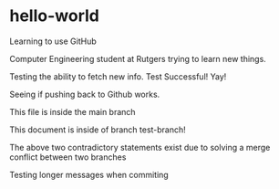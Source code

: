 # hello-world
Learning to use GitHub

Computer Engineering student at Rutgers trying to learn new things.

Testing the ability to fetch new info. Test Successful! Yay!

Seeing if pushing back to Github works.


This file is inside the main branch

This document is inside of branch test-branch!

The above two contradictory statements exist due to solving a merge conflict between two branches

Testing longer messages when commiting
